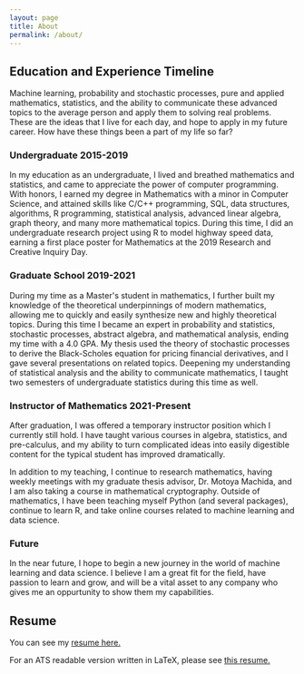 ```yaml
---
layout: page
title: About
permalink: /about/
---
```


## Education and Experience Timeline

Machine learning, probability and stochastic processes, pure and applied mathematics, statistics, 
and the ability to communicate these advanced topics to the average person and apply them to solving real problems. 
These are the ideas that I live for each day, and hope to apply in my future career. How have these things been a part of my
life so far?

### Undergraduate 2015-2019

In my education as an undergraduate, I lived and breathed mathematics and statistics, and came to appreciate the power of 
computer programming. With honors, I earned my degree in Mathematics with a minor in Computer Science, and attained skills 
like C/C++ programming, SQL, data structures, algorithms, R programming, statistical analysis, advanced linear algebra, 
graph theory, and many more mathematical topics. During this time, I did an undergraduate research project using R to model 
highway speed data, earning a first place poster for Mathematics at the 2019 Research and Creative Inquiry Day.

### Graduate School 2019-2021

During my time as a Master's student in mathematics, I further built my knowledge of the theoretical underpinnings of modern 
mathematics, allowing me to quickly and easily synthesize new and highly theoretical topics. During this time I became an 
expert in probability and statistics, stochastic processes, abstract algebra, and mathematical analysis, ending my time with 
a 4.0 GPA. My thesis used the theory of stochastic processes to derive the Black-Scholes equation for pricing financial 
derivatives, and I gave several presentations on related topics. Deepening my understanding of statistical analysis and the 
ability to communicate mathematics, I taught two semesters of undergraduate statistics during this time as well.

### Instructor of Mathematics 2021-Present

After graduation, I was offered a temporary instructor position which I currently still hold. I have taught various courses 
in algebra, statistics, and pre-calculus, and my ability to turn complicated ideas into easily digestible content for the 
typical student has improved dramatically.

In addition to my teaching, I continue to research mathematics, having weekly meetings with my graduate thesis advisor, Dr.
Motoya Machida, and I am also taking a course in mathematical cryptography. Outside of mathematics, I have been teaching myself
Python (and several packages), continue to learn R, and take online courses related to machine learning and data science.

### Future

In the near future, I hope to begin a new journey in the world of machine learning and data science. I believe I am a
great fit for the field, have passion to learn and grow, and will be a vital asset to any company who gives me an
oppurtunity to show them my capabilities.

## Resume

You can see my [resume here.](/assets/resume.pdf)

For an ATS readable version written in LaTeX, please see [this resume.](/assets/resume-tex.pdf)